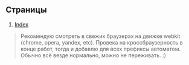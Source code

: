 ## Страницы

1. [Index](http://extonec.ru/dev/studlance/index.html)

> Рекомендую смотреть в свежих браузерах на движке webkit (chrome, opera, yandex, etc).
> Провека на кроссбраузерность в конце работ, тогда и добавлю для всех префиксы автоматом. Обычно всё везде нормально, можно не переживать. :)
